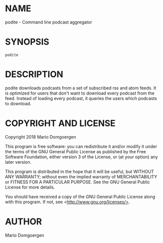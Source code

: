 # NAME

podite - Command line podcast aggregator

# SYNOPSIS

    podite

# DESCRIPTION

podite downloads podcasts from a set of subscribed rss and atom feeds. It
is optimized for users that don't want to download every podcast from
the feed.  Instead of loading every podcast, it queries the users which
podcasts to download.

# COPYRIGHT AND LICENSE

Copyright 2018 Mario Domgoergen

This program is free software: you can redistribute it and/or modify
it under the terms of the GNU General Public License as published by
the Free Software Foundation, either version 3 of the License, or
(at your option) any later version.

This program is distributed in the hope that it will be useful,
but WITHOUT ANY WARRANTY; without even the implied warranty of
MERCHANTABILITY or FITNESS FOR A PARTICULAR PURPOSE.  See the
GNU General Public License for more details.

You should have received a copy of the GNU General Public License
along with this program.  If not, see &lt;http://www.gnu.org/licenses/>.

# AUTHOR

Mario Domgoergen
